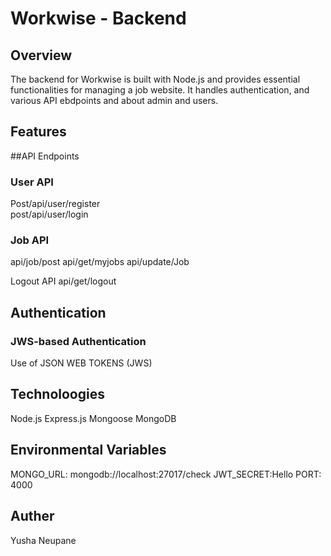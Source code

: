 # Workwise - Backend 

## Overview
The backend for Workwise is built with Node.js and provides essential functionalities for managing a job website. It handles authentication, and various API ebdpoints and about admin and users. 

## Features 
##API Endpoints

### User API
 Post/api/user/register  
 post/api/user/login

### Job API
api/job/post 
api/get/myjobs 
api/update/Job


Logout API
api/get/logout


## Authentication
### JWS-based Authentication 
Use of JSON WEB TOKENS (JWS) 

## Technoloogies 
Node.js
Express.js 
Mongoose
MongoDB 

## Environmental Variables
MONGO_URL: mongodb://localhost:27017/check 
JWT_SECRET:Hello 
PORT: 4000


## Auther
Yusha Neupane 



